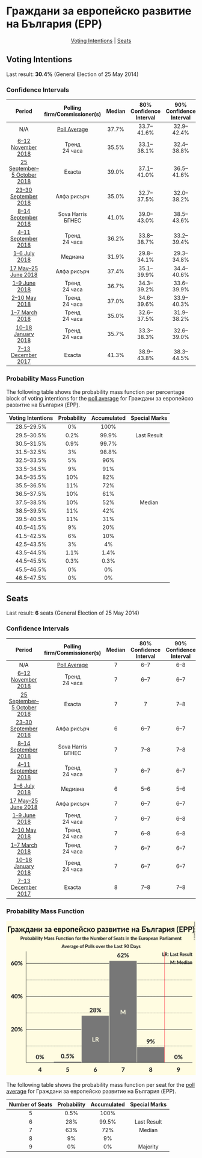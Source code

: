 # Граждани за европейско развитие на България (EPP)

<p align="center"><a href="#voting-intentions">Voting Intentions</a> | <a href="#seats">Seats</a></p>

## Voting Intentions

Last result: **30.4%** (General Election of 25 May 2014)

### Confidence Intervals

| Period     | Polling firm/Commissioner(s) | Median | 80% Confidence Interval | 90% Confidence Interval | 95% Confidence Interval | 99% Confidence Interval |
|:----------:|:----------------:|:-----------:|:-----------------------:|:-----------------------:|:-----------------------:|:-----------------------:|
| N/A | [Poll Average](average.html) | 37.7% | 33.7–41.6% | 32.9–42.4% | 32.2–43.0% | 30.9–44.2% |
| [6–12 November 2018](2018-11-12-Тренд.html) | Тренд <br> 24 часа | 35.5% | 33.1–38.1% | 32.4–38.8% | 31.8–39.4% | 30.6–40.7% |
| [25 September–5 October 2018](2018-10-05-Exacta.html) | Exacta | 39.0% | 37.1–41.0% | 36.5–41.6% | 36.0–42.1% | 35.1–43.0% |
| [23–30 September 2018](2018-09-30-Алфарисърч.html) | Алфа рисърч | 35.0% | 32.7–37.5% | 32.0–38.2% | 31.4–38.8% | 30.3–40.0% |
| [8–14 September 2018](2018-09-14-SovaHarris.html) | Sova Harris <br> БГНЕС | 41.0% | 39.0–43.0% | 38.5–43.6% | 38.0–44.1% | 37.1–45.1% |
| [4–11 September 2018](2018-09-11-Тренд.html) | Тренд <br> 24 часа | 36.2% | 33.8–38.7% | 33.2–39.4% | 32.6–40.0% | 31.4–41.2% |
| [1–6 July 2018](2018-07-06-Медиана.html) | Медиана | 31.9% | 29.8–34.1% | 29.3–34.8% | 28.7–35.3% | 27.8–36.4% |
| [17 May–25 June 2018](2018-06-25-Алфарисърч.html) | Алфа рисърч | 37.4% | 35.1–39.9% | 34.4–40.6% | 33.8–41.2% | 32.7–42.4% |
| [1–9 June 2018](2018-06-09-Тренд.html) | Тренд <br> 24 часа | 36.7% | 34.3–39.2% | 33.6–39.9% | 33.0–40.5% | 31.9–41.7% |
| [2–10 May 2018](2018-05-10-Тренд.html) | Тренд <br> 24 часа | 37.0% | 34.6–39.6% | 33.9–40.3% | 33.3–40.9% | 32.2–42.1% |
| [1–7 March 2018](2018-03-07-Тренд.html) | Тренд <br> 24 часа | 35.0% | 32.6–37.5% | 31.9–38.2% | 31.3–38.9% | 30.1–40.1% |
| [10–18 January 2018](2018-01-18-Тренд.html) | Тренд <br> 24 часа | 35.7% | 33.3–38.3% | 32.6–39.0% | 32.0–39.6% | 30.9–40.9% |
| [7–13 December 2017](2017-12-13-Exacta.html) | Exacta | 41.3% | 38.9–43.8% | 38.3–44.5% | 37.7–45.1% | 36.5–46.3% |

### Probability Mass Function

The following table shows the probability mass function per percentage block of voting intentions for the [poll average](average.html) for Граждани за европейско развитие на България (EPP).

| Voting Intentions | Probability | Accumulated | Special Marks |
|:-----------------:|:-----------:|:-----------:|:-------------:|
| 28.5–29.5% | 0% | 100% |  |
| 29.5–30.5% | 0.2% | 99.9% | Last Result |
| 30.5–31.5% | 0.9% | 99.7% |  |
| 31.5–32.5% | 3% | 98.8% |  |
| 32.5–33.5% | 5% | 96% |  |
| 33.5–34.5% | 9% | 91% |  |
| 34.5–35.5% | 10% | 82% |  |
| 35.5–36.5% | 11% | 72% |  |
| 36.5–37.5% | 10% | 61% |  |
| 37.5–38.5% | 10% | 52% | Median |
| 38.5–39.5% | 11% | 42% |  |
| 39.5–40.5% | 11% | 31% |  |
| 40.5–41.5% | 9% | 20% |  |
| 41.5–42.5% | 6% | 10% |  |
| 42.5–43.5% | 3% | 4% |  |
| 43.5–44.5% | 1.1% | 1.4% |  |
| 44.5–45.5% | 0.3% | 0.3% |  |
| 45.5–46.5% | 0% | 0% |  |
| 46.5–47.5% | 0% | 0% |  |


## Seats

Last result: **6** seats (General Election of 25 May 2014)

### Confidence Intervals

| Period     | Polling firm/Commissioner(s) | Median | 80% Confidence Interval | 90% Confidence Interval | 95% Confidence Interval | 99% Confidence Interval |
|:----------:|:----------------:|:------:|:-----------------------:|:-----------------------:|:-----------------------:|:-----------------------:|
| N/A | [Poll Average](average.html) | 7 | 6–7 | 6–8 | 6–8 | 5–8 |
| [6–12 November 2018](2018-11-12-Тренд.html) | Тренд <br> 24 часа | 7 | 6–7 | 6–7 | 6–7 | 6–8 |
| [25 September–5 October 2018](2018-10-05-Exacta.html) | Exacta | 7 | 7 | 7–8 | 7–8 | 6–8 |
| [23–30 September 2018](2018-09-30-Алфарисърч.html) | Алфа рисърч | 6 | 6–7 | 6–7 | 6–7 | 5–7 |
| [8–14 September 2018](2018-09-14-SovaHarris.html) | Sova Harris <br> БГНЕС | 7 | 7–8 | 7–8 | 7–8 | 7–8 |
| [4–11 September 2018](2018-09-11-Тренд.html) | Тренд <br> 24 часа | 7 | 6–7 | 6–7 | 6–7 | 6–8 |
| [1–6 July 2018](2018-07-06-Медиана.html) | Медиана | 6 | 5–6 | 5–6 | 5–6 | 5–6 |
| [17 May–25 June 2018](2018-06-25-Алфарисърч.html) | Алфа рисърч | 7 | 6–7 | 6–7 | 6–8 | 6–8 |
| [1–9 June 2018](2018-06-09-Тренд.html) | Тренд <br> 24 часа | 7 | 6–7 | 6–8 | 6–8 | 6–8 |
| [2–10 May 2018](2018-05-10-Тренд.html) | Тренд <br> 24 часа | 7 | 6–8 | 6–8 | 6–8 | 6–8 |
| [1–7 March 2018](2018-03-07-Тренд.html) | Тренд <br> 24 часа | 7 | 6–7 | 6–7 | 6–7 | 6–8 |
| [10–18 January 2018](2018-01-18-Тренд.html) | Тренд <br> 24 часа | 7 | 6–7 | 6–7 | 6–8 | 6–8 |
| [7–13 December 2017](2017-12-13-Exacta.html) | Exacta | 8 | 7–8 | 7–8 | 7–8 | 7–9 |

### Probability Mass Function

![Graph with seats probability mass function not yet produced](average-seats-pmf-гражданизаевропейскоразвитиенабългарияepp.png "Seats Probability Mass Function")

The following table shows the probability mass function per seat for the [poll average](average.html) for Граждани за европейско развитие на България (EPP).

| Number of Seats | Probability | Accumulated | Special Marks |
|:---------------:|:-----------:|:-----------:|:-------------:|
| 5 | 0.5% | 100% |  |
| 6 | 28% | 99.5% | Last Result |
| 7 | 63% | 72% | Median |
| 8 | 9% | 9% |  |
| 9 | 0% | 0% | Majority |


